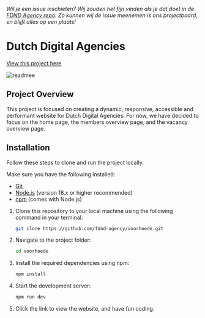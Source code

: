 *Wil je een issue inschieten? Wij zouden het fijn vinden als je dat doet in de [FDND Agency repo](https://github.com/fdnd-agency/voorhoede). Zo kunnen wij de issue meenemen is ons projectboard, en blijft alles op een plaats!*

# Dutch Digital Agencies

[View this project here](https://dda-liard.vercel.app/)


![readmee](https://github.com/user-attachments/assets/e7100b8a-0d7e-4945-8d30-d5ace0f499dc)


## Project Overview

This project is focused on creating a dynamic, responsive, accessible and performant website for Dutch Digital Agencies. For now, we have decided to focus on the home page, the members overview page, and the vacancy overview page.


## Installation

Follow these steps to clone and run the project locally.

Make sure you have the following installed:

- [Git](https://git-scm.com/)
- [Node.js](https://nodejs.org/) (version 18.x or higher recommended)
- [npm](https://www.npmjs.com/) (comes with Node.js)


1. Clone this repository to your local machine using the following command in your terminal:

    ```bash
    git clone https://github.com/fdnd-agency/voorhoede.git
    ```

2. Navigate to the project folder:

    ```bash
    cd voorhoede
    ```


3. Install the required dependencies using npm:

    ```bash
    npm install
    ```

4. Start the development server:

    ```bash
    npm run dev
    ```

5. Click the link to view the website, and have fun coding.

